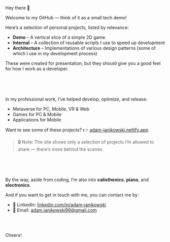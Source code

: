 Hey there 👋

Welcome to my GitHub — think of it as a small tech demo!

Here’s a selection of personal projects, listed by relevance:

- **Demo** – A vertical slice of a simple 2D game
- **Internal** – A collection of reusable scripts I use to speed up development
- **Architecture** – Implementations of various design patterns (some of which I use in my development process)

These were created for presentation, but they should give you a good feel for how I work as a developer.

<br><br><br>

In my professional work, I’ve helped develop, optimize, and release:
- Metaverse for PC, Mobile, VR & Web
- Games for PC & Mobile
- Applications for Mobile

Want to see some of these projects? 👉 [adam-janikowski.netlify.app](https://adam-janikowski.netlify.app/)

> 🔒 Note: The site shows only a selection of projects I’m allowed to share — there’s more behind the scenes.

<br><br><br>

By the way, aside from coding, I’m also into **calisthenics**, **piano**, and **electronics**.

And if you want to get in touch with me, you can contact me by:
- 💼 LinkedIn: [linkedin.com/in/adam-janikowski](https://www.linkedin.com/in/adam-janikowski/)
- 📧 Email: [adam.janikowski99@gmail.com](mailto:adam.janikowski99@gmail.com)

<br><br>

Cheers!
